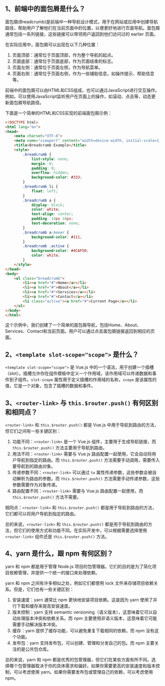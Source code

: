 ## 1、前端中的面包屑是什么？

面包屑(Breadcrumb)是前端中一种导航设计模式，用于在网站或应用中创建导航路径，帮助用户了解他们在当前页面中的位置，以便更好地进行页面导航。面包屑通常包括一系列链接，这些链接可以带领用户返回到他们访问过的 earlier 页面。

在实际应用中，面包屑可以出现在以下几种位置：

1. 页面顶部：通常位于页面顶部，作为整个导航的起点。
2. 页面底部：通常位于页面底部，作为页面结束的标志。
3. 页面左侧：通常位于页面左侧，作为导航菜单。
4. 页面右侧：通常位于页面右侧，作为一些辅助信息，如操作提示、帮助信息等。

前端中的面包屑可以由HTML和CSS组成，也可以通过JavaScript进行交互操作。例如，可以使用JavaScript监听用户在页面上的操作，如滚动、点击等，动态更新面包屑导航路径。

下面是一个简单的HTML和CSS实现的前端面包屑示例：

```html
<!DOCTYPE html>
<html lang="en">
<head>
    <meta charset="UTF-8">
    <meta name="viewport" content="width=device-width, initial-scale=1.0">
    <title>Breadcrumb Example</title>
    <style>
        .breadcrumb {
            list-style: none;
            margin: 0;
            padding: 0;
            overflow: hidden;
            background-color: #333;
        }
        .breadcrumb li {
            float: left;
        }
        .breadcrumb a {
            display: block;
            color: white;
            text-align: center;
            padding: 14px 16px;
            text-decoration: none;
        }
        .breadcrumb a:hover {
            background-color: #111;
        }
        .breadcrumb .active {
            background-color: #4CAF50;
            color: white;
        }
    </style>
</head>
<body>
    <ul class="breadcrumb">
        <li><a href="#">Home</a></li>
        <li><a href="#">About</a></li>
        <li><a href="#">Services</a></li>
        <li><a href="#">Contact</a></li>
        <li class="active"><a href="#">Current Page</a></li>
    </ul>
</body>
</html>
```

这个示例中，我们创建了一个简单的面包屑导航，包括Home、About、Services、Contact和当前页面。用户可以通过点击面包屑链接返回到相应的页面。



## 2、`<template slot-scope="scope">` 是什么？

`<template slot-scope="scope">` 是 Vue.js 中的一个语法，用于创建一个插槽（slot）。插槽允许你在组件模板中定义一个作用域，该作用域可以传递数据和事件到子组件。`slot-scope` 属性用于定义插槽的作用域的名称，`scope` 是该属性的值，它是一个对象，包含了插槽的数据和事件。



## 3、`<router-link>` 与 `this.$router.push()` 有何区别和相同点？

`<router-link>` 和 `this.$router.push()` 都是 Vue.js 中用于导航到路由的方法，但它们之间有一些关键区别：

 1. 功能不同：`<router-link>` 是一个 Vue.js 组件，主要用于生成导航链接，而 `this.$router.push()` 方法主要用于导航到路由。
 2. 用法不同：`<router-link>` 需要与 Vue.js 路由配置一起使用，它会自动将用户导航到指定的路由。而 `this.$router.push()` 方法需要手动调用，需要传入要导航到的路由对象。
 3. 传递参数不同：`<router-link>` 可以通过 `to` 属性传递参数，这些参数会被自动解析为路由的参数。而 `this.$router.push()` 方法需要手动传递参数，这些参数需要作为对象传递。
 4. 路由配置不同：`<router-link>` 需要与 Vue.js 路由配置一起使用，而 `this.$router.push()` 方法不需要。

相同点：`<router-link>` 和 `this.$router.push()` 都是用于导航到路由的方法，它们都可以将用户导航到指定的路由。

总的来说，`<router-link>` 和 `this.$router.push()` 都是用于导航到路由的方法，但它们的使用方式和功能不同。在实际开发中，可以根据需要选择使用 `<router-link>` 组件还是 `this.$router.push()` 方法。



## 4、yarn 是什么，跟 npm 有何区别？

yarn 和 npm 都是用于管理 Node.js 项目的包管理器。它们的目的是为了简化项目依赖管理，并提供一个统一的接口来处理依赖。

yarn 和 npm 之间有许多相似之处，例如它们都使用 lock 文件来存储项目依赖关系。但是，它们也有一些关键区别：

 1. 安装速度：yarn 通常比 npm 更快地安装项目依赖。这是因为 yarn 使用了并行下载和缓存来提高安装速度。
 2. 版本控制：yarn 支持 semantic versioning（语义版本），这意味着它可以自动处理版本冲突和依赖关系。而 npm 主要使用非语义版本，这意味着它可能需要手动解决版本冲突。
 3. 缓存：yarn 提供了缓存功能，可以避免重复下载相同的依赖。而 npm 没有这个功能。
 4. 发布包：yarn 支持发布包，可以创建、管理和分发自己的包。而 npm 主要关注的是公共包仓库。

总的来说，yarn 和 npm 都是优秀的包管理器，但它们在某些方面有所不同。选择哪个包管理器取决于你的具体需求和偏好。如果你需要更高的安装速度和版本控制，可以考虑使用 yarn。如果你需要发布包或管理自己的依赖，可以考虑使用 npm。
